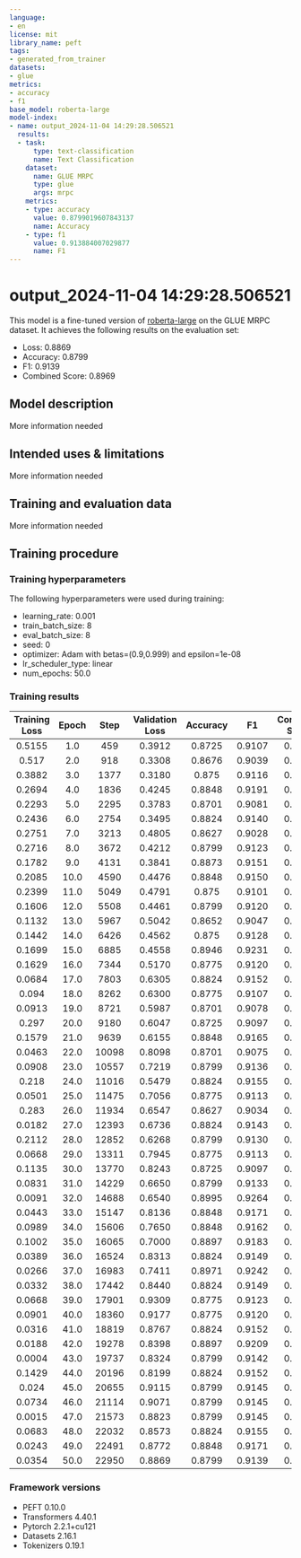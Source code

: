 ```yaml
---
language:
- en
license: mit
library_name: peft
tags:
- generated_from_trainer
datasets:
- glue
metrics:
- accuracy
- f1
base_model: roberta-large
model-index:
- name: output_2024-11-04 14:29:28.506521
  results:
  - task:
      type: text-classification
      name: Text Classification
    dataset:
      name: GLUE MRPC
      type: glue
      args: mrpc
    metrics:
    - type: accuracy
      value: 0.8799019607843137
      name: Accuracy
    - type: f1
      value: 0.913884007029877
      name: F1
---
```


<!-- This model card has been generated automatically according to the information the Trainer had access to. You
should probably proofread and complete it, then remove this comment. -->

# output_2024-11-04 14:29:28.506521

This model is a fine-tuned version of [roberta-large](https://huggingface.co/roberta-large) on the GLUE MRPC dataset.
It achieves the following results on the evaluation set:
- Loss: 0.8869
- Accuracy: 0.8799
- F1: 0.9139
- Combined Score: 0.8969

## Model description

More information needed

## Intended uses & limitations

More information needed

## Training and evaluation data

More information needed

## Training procedure

### Training hyperparameters

The following hyperparameters were used during training:
- learning_rate: 0.001
- train_batch_size: 8
- eval_batch_size: 8
- seed: 0
- optimizer: Adam with betas=(0.9,0.999) and epsilon=1e-08
- lr_scheduler_type: linear
- num_epochs: 50.0

### Training results

| Training Loss | Epoch | Step  | Validation Loss | Accuracy | F1     | Combined Score |
|:-------------:|:-----:|:-----:|:---------------:|:--------:|:------:|:--------------:|
| 0.5155        | 1.0   | 459   | 0.3912          | 0.8725   | 0.9107 | 0.8916         |
| 0.517         | 2.0   | 918   | 0.3308          | 0.8676   | 0.9039 | 0.8858         |
| 0.3882        | 3.0   | 1377  | 0.3180          | 0.875    | 0.9116 | 0.8933         |
| 0.2694        | 4.0   | 1836  | 0.4245          | 0.8848   | 0.9191 | 0.9020         |
| 0.2293        | 5.0   | 2295  | 0.3783          | 0.8701   | 0.9081 | 0.8891         |
| 0.2436        | 6.0   | 2754  | 0.3495          | 0.8824   | 0.9140 | 0.8982         |
| 0.2751        | 7.0   | 3213  | 0.4805          | 0.8627   | 0.9028 | 0.8828         |
| 0.2716        | 8.0   | 3672  | 0.4212          | 0.8799   | 0.9123 | 0.8961         |
| 0.1782        | 9.0   | 4131  | 0.3841          | 0.8873   | 0.9151 | 0.9012         |
| 0.2085        | 10.0  | 4590  | 0.4476          | 0.8848   | 0.9150 | 0.8999         |
| 0.2399        | 11.0  | 5049  | 0.4791          | 0.875    | 0.9101 | 0.8925         |
| 0.1606        | 12.0  | 5508  | 0.4461          | 0.8799   | 0.9120 | 0.8960         |
| 0.1132        | 13.0  | 5967  | 0.5042          | 0.8652   | 0.9047 | 0.8849         |
| 0.1442        | 14.0  | 6426  | 0.4562          | 0.875    | 0.9128 | 0.8939         |
| 0.1699        | 15.0  | 6885  | 0.4558          | 0.8946   | 0.9231 | 0.9088         |
| 0.1629        | 16.0  | 7344  | 0.5170          | 0.8775   | 0.9120 | 0.8947         |
| 0.0684        | 17.0  | 7803  | 0.6305          | 0.8824   | 0.9152 | 0.8988         |
| 0.094         | 18.0  | 8262  | 0.6300          | 0.8775   | 0.9107 | 0.8941         |
| 0.0913        | 19.0  | 8721  | 0.5987          | 0.8701   | 0.9078 | 0.8890         |
| 0.297         | 20.0  | 9180  | 0.6047          | 0.8725   | 0.9097 | 0.8911         |
| 0.1579        | 21.0  | 9639  | 0.6155          | 0.8848   | 0.9165 | 0.9007         |
| 0.0463        | 22.0  | 10098 | 0.8098          | 0.8701   | 0.9075 | 0.8888         |
| 0.0908        | 23.0  | 10557 | 0.7219          | 0.8799   | 0.9136 | 0.8967         |
| 0.218         | 24.0  | 11016 | 0.5479          | 0.8824   | 0.9155 | 0.8989         |
| 0.0501        | 25.0  | 11475 | 0.7056          | 0.8775   | 0.9113 | 0.8944         |
| 0.283         | 26.0  | 11934 | 0.6547          | 0.8627   | 0.9034 | 0.8831         |
| 0.0182        | 27.0  | 12393 | 0.6736          | 0.8824   | 0.9143 | 0.8983         |
| 0.2112        | 28.0  | 12852 | 0.6268          | 0.8799   | 0.9130 | 0.8964         |
| 0.0668        | 29.0  | 13311 | 0.7945          | 0.8775   | 0.9113 | 0.8944         |
| 0.1135        | 30.0  | 13770 | 0.8243          | 0.8725   | 0.9097 | 0.8911         |
| 0.0831        | 31.0  | 14229 | 0.6650          | 0.8799   | 0.9133 | 0.8966         |
| 0.0091        | 32.0  | 14688 | 0.6540          | 0.8995   | 0.9264 | 0.9130         |
| 0.0443        | 33.0  | 15147 | 0.8136          | 0.8848   | 0.9171 | 0.9010         |
| 0.0989        | 34.0  | 15606 | 0.7650          | 0.8848   | 0.9162 | 0.9005         |
| 0.1002        | 35.0  | 16065 | 0.7000          | 0.8897   | 0.9183 | 0.9040         |
| 0.0389        | 36.0  | 16524 | 0.8313          | 0.8824   | 0.9149 | 0.8986         |
| 0.0266        | 37.0  | 16983 | 0.7411          | 0.8971   | 0.9242 | 0.9106         |
| 0.0332        | 38.0  | 17442 | 0.8440          | 0.8824   | 0.9149 | 0.8986         |
| 0.0668        | 39.0  | 17901 | 0.9309          | 0.8775   | 0.9123 | 0.8949         |
| 0.0901        | 40.0  | 18360 | 0.9177          | 0.8775   | 0.9120 | 0.8947         |
| 0.0316        | 41.0  | 18819 | 0.8767          | 0.8824   | 0.9152 | 0.8988         |
| 0.0188        | 42.0  | 19278 | 0.8398          | 0.8897   | 0.9209 | 0.9053         |
| 0.0004        | 43.0  | 19737 | 0.8324          | 0.8799   | 0.9142 | 0.8970         |
| 0.1429        | 44.0  | 20196 | 0.8199          | 0.8824   | 0.9152 | 0.8988         |
| 0.024         | 45.0  | 20655 | 0.9115          | 0.8799   | 0.9145 | 0.8972         |
| 0.0734        | 46.0  | 21114 | 0.9071          | 0.8799   | 0.9145 | 0.8972         |
| 0.0015        | 47.0  | 21573 | 0.8823          | 0.8799   | 0.9145 | 0.8972         |
| 0.0683        | 48.0  | 22032 | 0.8573          | 0.8824   | 0.9155 | 0.8989         |
| 0.0243        | 49.0  | 22491 | 0.8772          | 0.8848   | 0.9171 | 0.9010         |
| 0.0354        | 50.0  | 22950 | 0.8869          | 0.8799   | 0.9139 | 0.8969         |


### Framework versions

- PEFT 0.10.0
- Transformers 4.40.1
- Pytorch 2.2.1+cu121
- Datasets 2.16.1
- Tokenizers 0.19.1